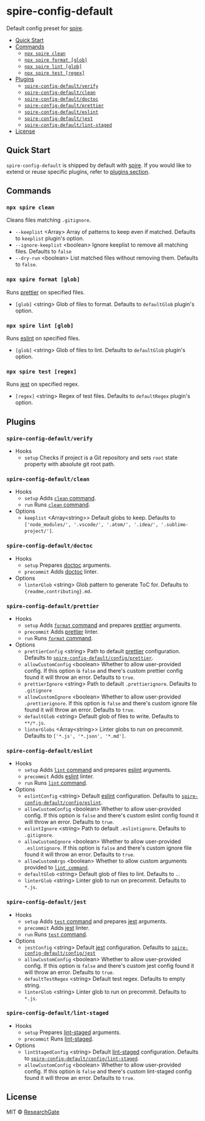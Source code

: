 # spire-config-default

Default config preset for [spire].

<!-- START doctoc generated TOC please keep comment here to allow auto update -->
<!-- DON'T EDIT THIS SECTION, INSTEAD RE-RUN doctoc TO UPDATE -->

- [Quick Start](#quick-start)
- [Commands](#commands)
  - [`npx spire clean`](#npx-spire-clean)
  - [`npx spire format [glob]`](#npx-spire-format-glob)
  - [`npx spire lint [glob]`](#npx-spire-lint-glob)
  - [`npx spire test [regex]`](#npx-spire-test-regex)
- [Plugins](#plugins)
  - [`spire-config-default/verify`](#spire-config-defaultverify)
  - [`spire-config-default/clean`](#spire-config-defaultclean)
  - [`spire-config-default/doctoc`](#spire-config-defaultdoctoc)
  - [`spire-config-default/prettier`](#spire-config-defaultprettier)
  - [`spire-config-default/eslint`](#spire-config-defaulteslint)
  - [`spire-config-default/jest`](#spire-config-defaultjest)
  - [`spire-config-default/lint-staged`](#spire-config-defaultlint-staged)
- [License](#license)

<!-- END doctoc generated TOC please keep comment here to allow auto update -->

## Quick Start

`spire-config-default` is shipped by default with [spire]. If you would like to
extend or reuse specific plugins, refer to [plugins section](#plugins).

## Commands

### `npx spire clean`

Cleans files matching `.gitignore`.

- `--keeplist` \<Array\> Array of patterns to keep even if matched. Defaults to
  `keeplist` plugin's option.
- `--ignore-keeplist` \<boolean\> Ignore keeplist to remove all matching files.
  Defaults to `false`
- `--dry-run` \<boolean\> List matched files without removing them. Defaults to
  `false`.

### `npx spire format [glob]`

Runs [prettier] on specified files.

- `[glob]` \<string\> Glob of files to format. Defaults to `defaultGlob`
  plugin's option.

### `npx spire lint [glob]`

Runs [eslint] on specified files.

- `[glob]` \<string\> Glob of files to lint. Defaults to `defaultGlob` plugin's
  option.

### `npx spire test [regex]`

Runs [jest] on specified regex.

- `[regex]` \<string\> Regex of test files. Defaults to `defaultRegex` plugin's
  option.

## Plugins

### `spire-config-default/verify`

- Hooks
  - `setup` Checks if project is a Git repository and sets `root` state property
    with absolute git root path.

### `spire-config-default/clean`

- Hooks
  - `setup` Adds [`clean` command](#npx-spire-clean).
  - `run` Runs [`clean` command](#npx-spire-clean).
- Options
  - `keeplist` \<Array\<string\>\> Default globs to keep. Defaults to
    `['node_modules/', '.vscode/', '.atom/', '.idea/', '.sublime-project/']`.

### `spire-config-default/doctoc`

- Hooks
  - `setup` Prepares [doctoc] arguments.
  - `precommit` Adds [doctoc] linter.
- Options
  - `linterGlob` \<string\> Glob pattern to generate ToC for. Defaults to
    `{readme,contributing}.md`.

### `spire-config-default/prettier`

- Hooks
  - `setup` Adds [`format` command](#npx-spire-format-glob) and prepares
    [prettier] arguments.
  - `precommit` Adds [prettier] linter.
  - `run` Runs [`format` command](#npx-spire-format-glob).
- Options
  - `prettierConfig` \<string\> Path to default [prettier] configuration.
    Defaults to [`spire-config-default/config/prettier`](./config/prettier.js).
  - `allowCustomConfig` \<boolean\> Whether to allow user-provided config. If
    this option is `false` and there's custom prettier config found it will
    throw an error. Defaults to `true`.
  - `prettierIgnore` \<string\> Path to default `.prettierignore`. Defaults to
    `.gitignore`
  - `allowCustomIgnore` \<boolean\> Whether to allow user-provided
    `.prettierignore`. If this option is `false` and there's custom ignore file
    found it will throw an error. Defaults to `true`.
  - `defaultGlob` \<string\> Default glob of files to write. Defaults to
    `**/*.js`.
  - `linterGlobs` \<Array\<string\>\> Linter globs to run on precommit. Defaults
    to `['*.js', '*.json', '*.md']`.

### `spire-config-default/eslint`

- Hooks
  - `setup` Adds [`lint` command](#npx-spire-lint-glob) and prepares [eslint]
    arguments.
  - `precommit` Adds [eslint] linter.
  - `run` Runs [`lint` command](#npx-spire-lint-glob).
- Options
  - `eslintConfig` \<string\> Default [eslint] configuration. Defaults to
    [`spire-config-default/config/eslint`](./config/eslint.js).
  - `allowCustomConfig` \<boolean\> Whether to allow user-provided config. If
    this option is `false` and there's custom eslint config found it will throw
    an error. Defaults to `true`.
  - `eslintIgnore` \<string\> Path to default `.eslintignore`. Defaults to
    `.gitignore`.
  - `allowCustomIgnore` \<boolean\> Whether to allow user-provided
    `.eslintignore`. If this option is `false` and there's custom ignore file
    found it will throw an error. Defaults to `true`.
  - `allowCustomArgs` \<boolean\> Whether to allow custom arguments provided to
    [`lint command`](#npx-spire-lint-glob).
  - `defaultGlob` \<string\> Default glob of files to lint. Defaults to `.`.
  - `linterGlob` \<string\> Linter glob to run on precommit. Defaults to `*.js`.

### `spire-config-default/jest`

- Hooks
  - `setup` Adds [`test` command](#npx-spire-test-regex) and prepares [jest]
    arguments.
  - `precommit` Adds [jest] linter.
  - `run` Runs [`test` command](#npx-spire-test-regex).
- Options
  - `jestConfig` \<string\> Default [jest] configuration. Defaults to
    [`spire-config-default/config/jest`](./config/jest.js)
  - `allowCustomConfig` \<boolean\> Whether to allow user-provided config. If
    this option is `false` and there's custom jest config found it will throw an
    error. Defaults to `true`.
  - `defaultTestRegex` \<string\> Default test regex. Defaults to empty string.
  - `linterGlob` \<string\> Linter glob to run on precommit. Defaults to `*.js`.

### `spire-config-default/lint-staged`

- Hooks
  - `setup` Prepares [lint-staged] arguments.
  - `precommit` Runs [lint-staged].
- Options
  - `lintStagedConfig` \<string\> Default [lint-staged] configuration. Defaults
    to [`spire-config-default/config/lint-staged`](./config/lint-staged.js).
  - `allowCustomConfig` \<boolean\> Whether to allow user-provided config. If
    this option is `false` and there's custom lint-staged config found it will
    throw an error. Defaults to `true`.

## License

MIT &copy; [ResearchGate](https://github.com/researchgate)

[spire]: ../spire/readme.md
[eslint]: https://eslint.org/
[prettier]: https://prettier.io/
[doctoc]: https://github.com/thlorenz/doctoc
[jest]: https://jestjs.io/
[lint-staged]: https://github.com/okonet/lint-staged
